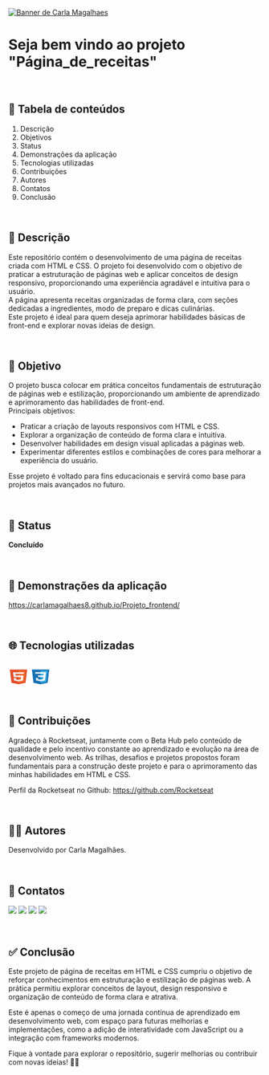 [![Banner de Carla Magalhaes](https://github.com/user-attachments/assets/433fe11c-644e-44e6-b331-c012a2d371aa)](https://github.com/carlamagalhaes8)
<br><h1>Seja bem vindo ao projeto "Página_de_receitas"</h1>

<br><h2>📑 Tabela de conteúdos</h2>
1. Descrição<br>
2. Objetivos<br>
3. Status<br>
4. Demonstrações da aplicação<br>
5. Tecnologias utilizadas<br>
6. Contribuições<br>
7. Autores<br>
8. Contatos<br>
9. Conclusão

<br><h2>📖 Descrição</h2>
Este repositório contém o desenvolvimento de uma página de receitas criada com HTML e CSS. O projeto foi desenvolvido com o objetivo de praticar a estruturação de páginas web e aplicar conceitos de design responsivo, proporcionando uma experiência agradável e intuitiva para o usuário.<br>
A página apresenta receitas organizadas de forma clara, com seções dedicadas a ingredientes, modo de preparo e dicas culinárias.<br>
Este projeto é ideal para quem deseja aprimorar habilidades básicas de front-end e explorar novas ideias de design.

<br><h2>🎯 Objetivo</h2>
O projeto busca colocar em prática conceitos fundamentais de estruturação de páginas web e estilização, proporcionando um ambiente de aprendizado e aprimoramento das habilidades de front-end.<br>
Principais objetivos:<br>
  - Praticar a criação de layouts responsivos com HTML e CSS.
  - Explorar a organização de conteúdo de forma clara e intuitiva.
  - Desenvolver habilidades em design visual aplicadas a páginas web.
  - Experimentar diferentes estilos e combinações de cores para melhorar a experiência do usuário.
    
Esse projeto é voltado para fins educacionais e servirá como base para projetos mais avançados no futuro.

<br><h2>📌 Status</h2>
**Concluído**

<br><h2>👀 Demonstrações da aplicação</h2>
https://carlamagalhaes8.github.io/Projeto_frontend/

<br><h2>🌐 Tecnologias utilizadas</h2>
<div style="display: inline_block"><br>
<img align="center" alt="Rafa-HTML" height="30" width="40" src="https://raw.githubusercontent.com/devicons/devicon/master/icons/html5/html5-original.svg">
  <img align="center" alt="Rafa-CSS" height="30" width="40" src="https://raw.githubusercontent.com/devicons/devicon/master/icons/css3/css3-original.svg">
</div>

<br><h2>🤝 Contribuições</h2>
Agradeço à Rocketseat, juntamente com o Beta Hub pelo conteúdo de qualidade e pelo incentivo constante ao aprendizado e evolução na área de desenvolvimento web. As trilhas, desafios e projetos propostos foram fundamentais para a construção deste projeto e para o aprimoramento das minhas habilidades em HTML e CSS.<br>

Perfil da Rocketseat no Github: https://github.com/Rocketseat

<br><h2>👨‍💻 Autores</h2>
Desenvolvido por Carla Magalhães.

<br><h2>📧 Contatos</h2>
<div> 
  <a href="https://www.instagram.com/carla_magalhaes404/" target="_blank"><img src="https://img.shields.io/badge/-Instagram-%23E4405F?style=for-the-badge&logo=instagram&logoColor=white" target="_blank"></a>
 <a href="https://discord.com/channels/@me" target="_blank"><img src="https://img.shields.io/badge/Discord-7289DA?style=for-the-badge&logo=discord&logoColor=white" target="_blank"></a> 
  <a href = "mailto:carlamagalhaes404@gmail.com"><img src="https://img.shields.io/badge/-Gmail-%23333?style=for-the-badge&logo=gmail&logoColor=white" target="_blank"></a>
  <a href="https://www.linkedin.com/in/carla-magalh%C3%A3es-4039b6288/" target="_blank"><img src="https://img.shields.io/badge/-LinkedIn-%230077B5?style=for-the-badge&logo=linkedin&logoColor=white" target="_blank"></a> 
</div>

<br><h2>✅ Conclusão</h2>
Este projeto de página de receitas em HTML e CSS cumpriu o objetivo de reforçar conhecimentos em estruturação e estilização de páginas web. A prática permitiu explorar conceitos de layout, design responsivo e organização de conteúdo de forma clara e atrativa.

Este é apenas o começo de uma jornada contínua de aprendizado em desenvolvimento web, com espaço para futuras melhorias e implementações, como a adição de interatividade com JavaScript ou a integração com frameworks modernos.

Fique à vontade para explorar o repositório, sugerir melhorias ou contribuir com novas ideias! 🍳✨
